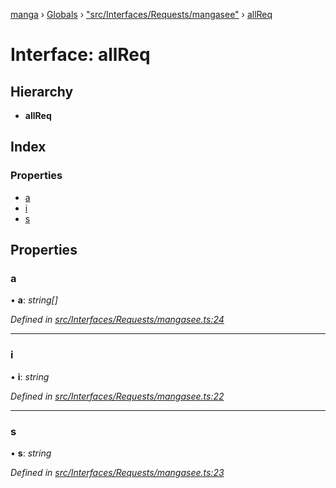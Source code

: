 [manga](../README.md) › [Globals](../globals.md) › ["src/Interfaces/Requests/mangasee"](../modules/_src_interfaces_requests_mangasee_.md) › [allReq](_src_interfaces_requests_mangasee_.allreq.md)

# Interface: allReq

## Hierarchy

* **allReq**

## Index

### Properties

* [a](_src_interfaces_requests_mangasee_.allreq.md#a)
* [i](_src_interfaces_requests_mangasee_.allreq.md#i)
* [s](_src_interfaces_requests_mangasee_.allreq.md#s)

## Properties

###  a

• **a**: *string[]*

*Defined in [src/Interfaces/Requests/mangasee.ts:24](https://github.com/tushar1210/manga-node/blob/b7b4735/src/Interfaces/Requests/mangasee.ts#L24)*

___

###  i

• **i**: *string*

*Defined in [src/Interfaces/Requests/mangasee.ts:22](https://github.com/tushar1210/manga-node/blob/b7b4735/src/Interfaces/Requests/mangasee.ts#L22)*

___

###  s

• **s**: *string*

*Defined in [src/Interfaces/Requests/mangasee.ts:23](https://github.com/tushar1210/manga-node/blob/b7b4735/src/Interfaces/Requests/mangasee.ts#L23)*
